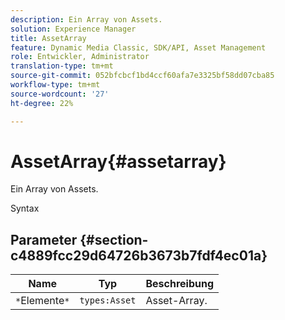 ```yaml
---
description: Ein Array von Assets.
solution: Experience Manager
title: AssetArray
feature: Dynamic Media Classic, SDK/API, Asset Management
role: Entwickler, Administrator
translation-type: tm+mt
source-git-commit: 052bfcbcf1bd4ccf60afa7e3325bf58dd07cba85
workflow-type: tm+mt
source-wordcount: '27'
ht-degree: 22%

---
```



# AssetArray{#assetarray}

Ein Array von Assets.

Syntax

## Parameter {#section-c4889fcc29d64726b3673b7fdf4ec01a}

| Name | Typ | Beschreibung |
|---|---|---|
| `*`Elemente`*` | `types:Asset` | Asset-Array. |

